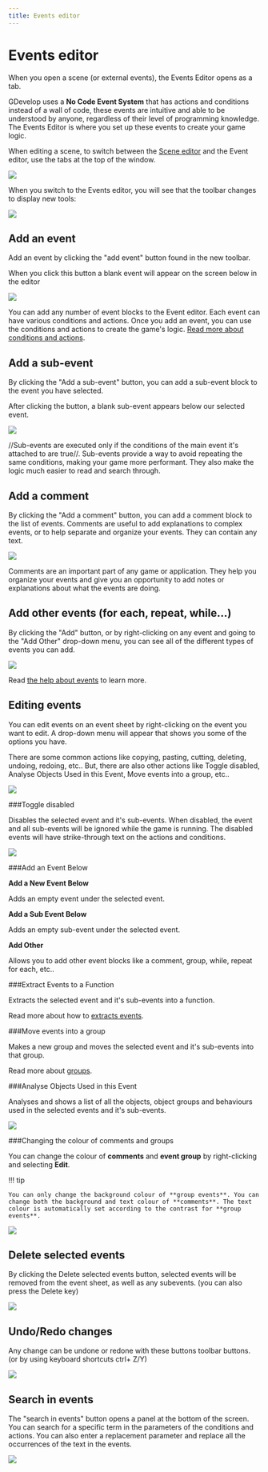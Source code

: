 ```yaml
---
title: Events editor
---
```

# Events editor

When you open a scene (or external events), the Events Editor opens as a tab.

GDevelop uses a **No Code Event System** that has actions and conditions instead of a wall of code, these events are intuitive and able to be understood by anyone, regardless of their level of programming knowledge. The Events Editor is where you set up these events to create your game logic.

When editing a scene, to switch between the [Scene editor](/gdevelop5/interface/scene-editor) and the Event editor, use the tabs at the top of the window.

![](/gdevelop5/interface/events-editor/pasted/20230313-180413.png)

When you switch to the Events editor, you will see that the toolbar changes to display new tools:

![](/gdevelop5/interface/events-editor/pasted/20230313-175252.png)

## Add an event

Add an event by clicking the "add event" button found in the new toolbar.

When you click this button a blank event will appear on the screen below in the editor

![](/gdevelop5/interface/events-editor/pasted/20230313-175502.png)

You can add any number of event blocks to the Event editor. Each event can have various conditions and actions.
Once you add an event, you can use the conditions and actions to create the game's logic.
[Read more about conditions and actions](/gdevelop5/events).

## Add a sub-event

By clicking the "Add a sub-event" button, you can add a sub-event block to the event you have selected.

After clicking the button, a blank sub-event appears below our selected event.

![](/gdevelop5/interface/events-editor/pasted/20230313-180002.png)

//Sub-events are executed only if the conditions of the main event it's attached to are true//. Sub-events provide a way to avoid repeating the same conditions, making your game more performant. They also make the logic much easier to read and search through.

## Add a comment

By clicking the "Add a comment" button, you can add a comment block to the list of events. Comments are useful to add explanations to complex events, or to help separate and organize your events. They can contain any text.

![](/gdevelop5/interface/events-editor/pasted/20230313-180732.png)

Comments are an important part of any game or application. They help you organize your events and give you an opportunity to add notes or explanations about what the events are doing.

## Add other events (for each, repeat, while...)

By clicking the "Add" button, or by right-clicking on any event and going to the "Add Other" drop-down menu, you can see all of the different types of events you can add.

![](/gdevelop5/interface/events-editor/pasted/20230313-181403.png)

Read [the help about events](/gdevelop5/events) to learn more.

## Editing events

You can edit events on an event sheet by right-clicking on the event you want to edit. A drop-down menu will appear that shows you some of the options you have.

There are some common actions like copying, pasting, cutting, deleting, undoing, redoing, etc.. But, there are also other actions like Toggle disabled, Analyse Objects Used in this Event, Move events into a group, etc..

![](/gdevelop5/interface/events-editor/pasted/20230313-181706.png)

###Toggle disabled

Disables the selected event and it's sub-events. When disabled, the event and all sub-events will be ignored while the game is running. The disabled events will have strike-through text on the actions and conditions.

![](/gdevelop5/interface/events-editor/pasted/20230313-182023.png)

###Add an Event Below

**Add a New Event Below**

Adds an empty event under the selected event.

**Add a Sub Event Below**

Adds an empty sub-event under the selected event.

**Add Other**

Allows you to add other event blocks like a comment, group, while, repeat for each, etc..

###Extract Events to a Function

Extracts the selected event and it's sub-events into a function.

Read more about how to [extracts events](/gdevelop5/events/functions/extract-events).

###Move events into a group

Makes a new group and moves the selected event and it's sub-events into that group.

Read more about [groups](/gdevelop5/events/group).

###Analyse Objects Used in this Event

Analyses and shows a list of all the objects, object groups and behaviours used in the selected events and it's sub-events.

![](/gdevelop5/interface/events-editor/pasted/20230313-182932.png)

###Changing the colour of comments and groups

You can change the colour of **comments** and **event group** by right-clicking and selecting **Edit**.

!!! tip

    You can only change the background colour of **group events**. You can change both the background and text colour of **comments**. The text colour is automatically set according to the contrast for **group events**.

![](/gdevelop5/interface/events-editor/pasted/20230313-183427.png)

## Delete selected events

By clicking the Delete selected events button, selected events will be removed from the event sheet, as well as any subevents. (you can also press the Delete key)

![](/gdevelop5/interface/events-editor/pasted/20230313-183632.png)

## Undo/Redo changes
Any change can be undone or redone with these buttons toolbar buttons. (or by using keyboard shortcuts ctrl+ Z/Y)

![](/gdevelop5/interface/events-editor/pasted/20230313-183819.png)

## Search in events
The "search in events" button opens a panel at the bottom of the screen. You can search for a specific term in the parameters of the conditions and actions. You can also enter a replacement parameter and replace all the occurrences of the text in the events.

![](/gdevelop5/interface/events-editor/pasted/20230313-184033.png)
